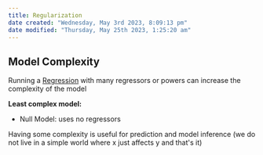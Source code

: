 ```yaml
---
title: Regularization
date created: "Wednesday, May 3rd 2023, 8:09:13 pm"
date modified: "Thursday, May 25th 2023, 1:25:20 am"
---
```


## Model Complexity

Running a [Regression](Regression.md) with many regressors or powers can increase the complexity of the model

**Least complex model:**

* Null Model: uses no regressors

Having some complexity is useful for prediction and model inference (we do not live in a simple world where x just affects y and that's it)
